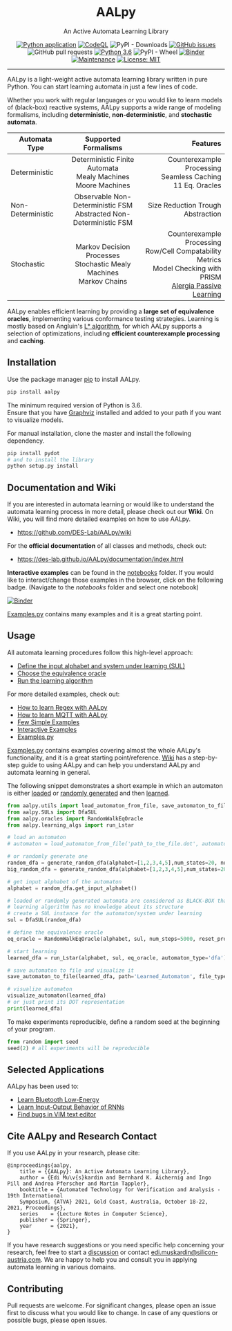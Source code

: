 <div align="center">
    <h1 align="center">AALpy</h1>
    <p align="center">An Active Automata Learning Library</p>

[![Python application](https://github.com/DES-Lab/AALpy/actions/workflows/python-app.yml/badge.svg)](https://github.com/DES-Lab/AALpy/actions/workflows/python-app.yml)
[![CodeQL](https://github.com/DES-Lab/AALpy/actions/workflows/codeql-analysis.yml/badge.svg)](https://github.com/DES-Lab/AALpy/actions/workflows/codeql-analysis.yml)
![PyPI - Downloads](https://img.shields.io/pypi/dm/aalpy)
[![GitHub issues](https://img.shields.io/github/issues/DES-Lab/AALpy)](https://github.com/DES-Lab/AALpy/issues)
![GitHub pull requests](https://img.shields.io/github/issues-pr/des-lab/aalpy)
[![Python 3.6](https://img.shields.io/badge/python-3.6%2B-blue)](https://www.python.org/downloads/release/python-360/)
![PyPI - Wheel](https://img.shields.io/pypi/wheel/aalpy)
[![Binder](https://mybinder.org/badge_logo.svg)](https://mybinder.org/v2/gh/DES-Lab/AALpy/master)
[![Maintenance](https://img.shields.io/badge/Maintained%3F-yes-green.svg)](https://GitHub.com/Naereen/StrapDown.js/graphs/commit-activity)
[![License: MIT](https://img.shields.io/badge/License-MIT-blue.svg)](https://opensource.org/licenses/MIT)
</div>
<hr />

AALpy is a light-weight active automata learning library written in pure Python. 
You can start learning automata in just a few lines of code. 

Whether you work with regular languages or you would like to learn models of 
(black-box) reactive systems, AALpy supports a wide range of modeling formalisms, including 
**deterministic**, **non-deterministic**, and **stochastic automata**. 

<center>

| Automata Type   |      Supported Formalisms      |  Features |
|----------|:-------------:|------:|
| Deterministic     |  Deterministic Finite Automata<br />Mealy Machines<br />Moore Machines | Counterexample Processing<br />Seamless Caching<br />11 Eq. Oracles |
| Non-Deterministic |    Observable Non-Deterministic FSM <br /> Abstracted Non-Deterministic FSM|   Size Reduction Trough Abstraction<br />|
| Stochastic        |  Markov Decision Processes<br />Stochastic Mealy Machines<br />Markov Chains |    Counterexample Processing<br />Row/Cell Compatability Metrics<br />Model Checking with PRISM<br />[Alergia Passive Learning]((https://link.springer.com/article/10.1007/s10994-016-5565-9))|

</center>

<!---
You can use it to learn **deterministic finite automata**, **Moore machines**, 
and **Mealy machines** of deterministic systems. 
If the system that you would like to learn shows non-deterministic or
stochastic behavior, AALpy allows you to learn **observable
nondeterministic finite-state machines**, **Markov decision processes**, 
or **stochastic Mealy machines**.

Finally, support for learning **abstracted non-deterministic Mealy machines** 
enables efficient learning of system models with large input space.
--->

AALpy enables efficient learning by providing a **large set of equivalence oracles**, implementing various conformance testing strategies. Learning 
is mostly based on Angluin's [L* algorithm](https://people.eecs.berkeley.edu/~dawnsong/teaching/s10/papers/angluin87.pdf), for which AALpy supports a 
selection of optimizations, including **efficient counterexample processing** and **caching**.
 
## Installation

Use the package manager [pip](https://pip.pypa.io/en/stable/) to install AALpy.
```bash
pip install aalpy
```
The minimum required version of Python is 3.6.  
Ensure that you have [Graphviz](https://graphviz.org/) installed and added to your path if you want to visualize models.

For manual installation, clone the master and install the following dependency.
```bash
pip install pydot
# and to install the library
python setup.py install
```

## Documentation and Wiki

If you are interested in automata learning or would like to understand the automata learning process in more detail,
please check out our **Wiki**. On Wiki, you will find more detailed examples on how to use AALpy.
- <https://github.com/DES-Lab/AALpy/wiki>

For the **official documentation** of all classes and methods, check out:
- <https://des-lab.github.io/AALpy/documentation/index.html>

**Interactive examples** can be found in the [notebooks](https://github.com/DES-Lab/AALpy/tree/master/notebooks) folder.
If you would like to interact/change those examples in the browser, click on the following badge. (Navigate to the _notebooks_ folder and select one notebook)

[![Binder](https://mybinder.org/badge_logo.svg)](https://mybinder.org/v2/gh/DES-Lab/AALpy/master)

[Examples.py](https://github.com/DES-Lab/AALpy/blob/master/Examples.py) contains many examples and it is a great starting point. 

## Usage

All automata learning procedures follow this high-level approach:
- [Define the input alphabet and system under learning (SUL)](https://github.com/DES-Lab/AALpy/wiki/SUL-Interface,-or-How-to-Learn-Your-Systems)
- [Choose the equivalence oracle](https://github.com/DES-Lab/AALpy/wiki/Equivalence-Oracles)
- [Run the learning algorithm](https://github.com/DES-Lab/AALpy/wiki/Setting-Up-Learning)

For more detailed examples, check out:
- [How to learn Regex with AALpy](https://github.com/DES-Lab/AALpy/wiki/SUL-Interface,-or-How-to-Learn-Your-Systems#example---regexsul)
- [How to learn MQTT with AALpy](https://github.com/DES-Lab/AALpy/wiki/SUL-Interface,-or-How-to-Learn-Your-Systems#example---mqtt)
- [Few Simple Examples](https://github.com/DES-Lab/Automata-Learning-Based-Diagnosis)
- [Interactive Examples](https://github.com/DES-Lab/AALpy/tree/master/notebooks)
- [Examples.py](https://github.com/DES-Lab/AALpy/blob/master/Examples.py)

[Examples.py](https://github.com/DES-Lab/AALpy/blob/master/Examples.py) contains examples covering almost the whole AALpy's functionality, and it is a great starting point/reference.
[Wiki](https://github.com/DES-Lab/AALpy/wiki) has a step-by-step guide to using AALpy and can help you understand AALpy and automata learning in general. 

The following snippet demonstrates a short example in which an automaton is either [loaded](https://github.com/DES-Lab/AALpy/wiki/Loading,Saving,-Syntax-and-Visualization-of-Automata) or [randomly generated](https://github.com/DES-Lab/AALpy/wiki/Generation-of-Random-Automata) and then [learned](https://github.com/DES-Lab/AALpy/wiki/Setting-Up-Learning).
```python
from aalpy.utils import load_automaton_from_file, save_automaton_to_file, visualize_automaton, generate_random_dfa
from aalpy.SULs import DfaSUL
from aalpy.oracles import RandomWalkEqOracle
from aalpy.learning_algs import run_Lstar

# load an automaton
# automaton = load_automaton_from_file('path_to_the_file.dot', automaton_type='dfa')

# or randomly generate one
random_dfa = generate_random_dfa(alphabet=[1,2,3,4,5],num_states=20, num_accepting_states=8)
big_random_dfa = generate_random_dfa(alphabet=[1,2,3,4,5],num_states=2000, num_accepting_states=500)

# get input alphabet of the automaton
alphabet = random_dfa.get_input_alphabet()

# loaded or randomly generated automata are considered as BLACK-BOX that is queried
# learning algorithm has no knowledge about its structure
# create a SUL instance for the automaton/system under learning
sul = DfaSUL(random_dfa)

# define the equivalence oracle
eq_oracle = RandomWalkEqOracle(alphabet, sul, num_steps=5000, reset_prob=0.09)

# start learning
learned_dfa = run_Lstar(alphabet, sul, eq_oracle, automaton_type='dfa')

# save automaton to file and visualize it
save_automaton_to_file(learned_dfa, path='Learned_Automaton', file_type='dot')

# visualize automaton
visualize_automaton(learned_dfa)
# or just print its DOT representation
print(learned_dfa)
```

To make experiments reproducible, define a random seed at the beginning of your program.
```Python
from random import seed
seed(2) # all experiments will be reproducible
```

## Selected Applications
AALpy has been used to:
- [Learn Bluetooth Low-Energy](https://github.com/apferscher/ble-learning)
- [Learn Input-Output Behavior of RNNs](https://github.com/DES-Lab/Extracting-FSM-From-RNNs)
- [Find bugs in VIM text editor](https://github.com/DES-Lab/AALpy/discussions/13)

## Cite AALpy and Research Contact
If you use AALpy in your research, please cite:
```
@inproceedings{aalpy,
	title = {{AALpy}: An Active Automata Learning Library},
	author = {Edi Mu\v{s}kardin and Bernhard K. Aichernig and Ingo Pill and Andrea Pferscher and Martin Tappler},
	booktitle = {Automated Technology for Verification and Analysis - 19th International
	Symposium, {ATVA} 2021, Gold Coast, Australia, October 18-22, 2021, Proceedings},
	series    = {Lecture Notes in Computer Science},  
	publisher = {Springer},
	year      = {2021},
}
```
If you have research suggestions or you need specific help concerning your research, feel free to start a [discussion](https://github.com/DES-Lab/AALpy/discussions) or contact [edi.muskardin@silicon-austria.com](mailto:edi.muskardin@silicon-austria.com).
We are happy to help you and consult you in applying automata learning in various domains.

## Contributing
Pull requests are welcome. For significant changes, please open an issue first to discuss what you would like to change.
In case of any questions or possible bugs, please open issues.
